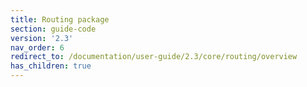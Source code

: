 ```yaml
---
title: Routing package
section: guide-code
version: '2.3'
nav_order: 6
redirect_to: /documentation/user-guide/2.3/core/routing/overview
has_children: true
---
```

